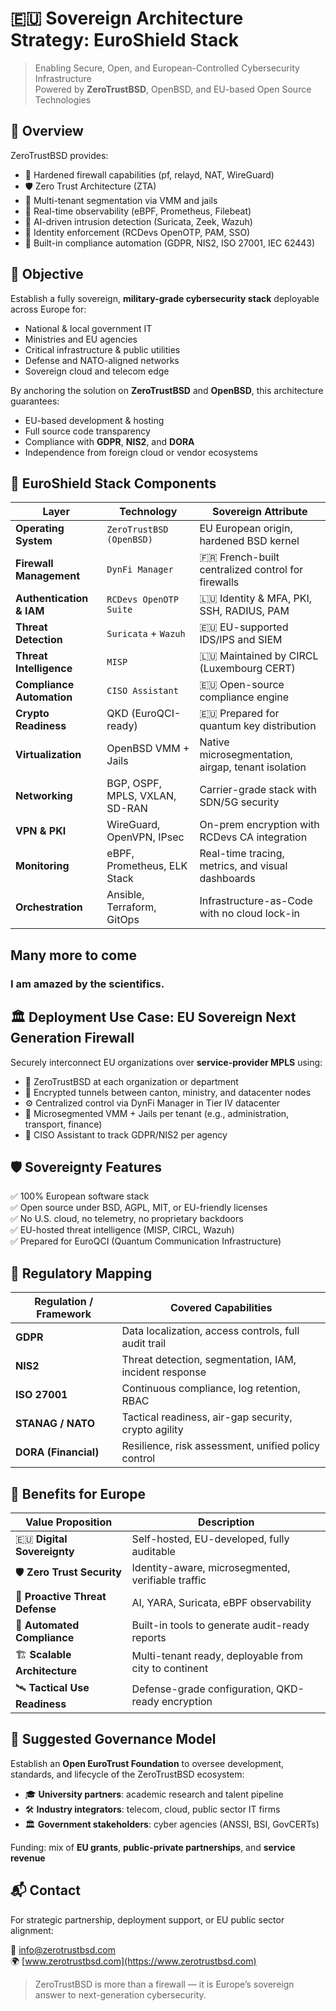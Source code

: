 # 🇪🇺 Sovereign Architecture Strategy: EuroShield Stack

> Enabling Secure, Open, and European-Controlled Cybersecurity Infrastructure  
> Powered by **ZeroTrustBSD**, OpenBSD, and EU-based Open Source Technologies

## 🚀 Overview

ZeroTrustBSD provides:
- 🔐 Hardened firewall capabilities (pf, relayd, NAT, WireGuard)
- 🛡️ Zero Trust Architecture (ZTA)
- 📡 Multi-tenant segmentation via VMM and jails
- 🔎 Real-time observability (eBPF, Prometheus, Filebeat)
- 🧠 AI-driven intrusion detection (Suricata, Zeek, Wazuh)
- 🔐 Identity enforcement (RCDevs OpenOTP, PAM, SSO)
- 📜 Built-in compliance automation (GDPR, NIS2, ISO 27001, IEC 62443)

## 🎯 Objective

Establish a fully sovereign, **military-grade cybersecurity stack** deployable across Europe for:
- National & local government IT
- Ministries and EU agencies
- Critical infrastructure & public utilities
- Defense and NATO-aligned networks
- Sovereign cloud and telecom edge

By anchoring the solution on **ZeroTrustBSD** and **OpenBSD**, this architecture guarantees:
- EU-based development & hosting
- Full source code transparency
- Compliance with **GDPR**, **NIS2**, and **DORA**
- Independence from foreign cloud or vendor ecosystems

## 🧩 EuroShield Stack Components

| Layer                       | Technology                      | Sovereign Attribute                                 |
|----------------------------|----------------------------------|-----------------------------------------------------|
| **Operating System**       | `ZeroTrustBSD (OpenBSD)`        | EU European origin, hardened BSD kernel            |
| **Firewall Management**    | `DynFi Manager`                 | 🇫🇷 French-built centralized control for firewalls    |
| **Authentication & IAM**   | `RCDevs OpenOTP Suite`          | 🇱🇺 Identity & MFA, PKI, SSH, RADIUS, PAM             |
| **Threat Detection**       | `Suricata` + `Wazuh`            | 🇪🇺 EU-supported IDS/IPS and SIEM                     |
| **Threat Intelligence**    | `MISP`                          | 🇱🇺 Maintained by CIRCL (Luxembourg CERT)             |
| **Compliance Automation**  | `CISO Assistant`                | 🇪🇺 Open-source compliance engine                     |
| **Crypto Readiness**       | QKD (EuroQCI-ready)             | 🇪🇺 Prepared for quantum key distribution              |
| **Virtualization**         | OpenBSD VMM + Jails             | Native microsegmentation, airgap, tenant isolation  |
| **Networking**             | BGP, OSPF, MPLS, VXLAN, SD-RAN  | Carrier-grade stack with SDN/5G security             |
| **VPN & PKI**              | WireGuard, OpenVPN, IPsec       | On-prem encryption with RCDevs CA integration        |
| **Monitoring**             | eBPF, Prometheus, ELK Stack     | Real-time tracing, metrics, and visual dashboards    |
| **Orchestration**          | Ansible, Terraform, GitOps      | Infrastructure-as-Code with no cloud lock-in         |

## Many more to come
### I am amazed by the scientifics. 

## 🏛 Deployment Use Case: EU Sovereign Next Generation Firewall

Securely interconnect EU organizations over **service-provider MPLS** using:

- 🔐 ZeroTrustBSD at each organization or department
- 📡 Encrypted tunnels between canton, ministry, and datacenter nodes
- ⚙️ Centralized control via DynFi Manager in Tier IV datacenter
- 🧩 Microsegmented VMM + Jails per tenant (e.g., administration, transport, finance)
- 🧾 CISO Assistant to track GDPR/NIS2 per agency

## 🛡️ Sovereignty Features

✅ 100% European software stack  
✅ Open source under BSD, AGPL, MIT, or EU-friendly licenses  
✅ No U.S. cloud, no telemetry, no proprietary backdoors  
✅ EU-hosted threat intelligence (MISP, CIRCL, Wazuh)  
✅ Prepared for EuroQCI (Quantum Communication Infrastructure)  

## 🔐 Regulatory Mapping

| Regulation / Framework | Covered Capabilities                                |
|------------------------|-----------------------------------------------------|
| **GDPR**               | Data localization, access controls, full audit trail|
| **NIS2**               | Threat detection, segmentation, IAM, incident response |
| **ISO 27001**          | Continuous compliance, log retention, RBAC          |
| **STANAG / NATO**      | Tactical readiness, air-gap security, crypto agility |
| **DORA (Financial)**   | Resilience, risk assessment, unified policy control |

## 🚀 Benefits for Europe

| Value Proposition              | Description                                         |
|-------------------------------|-----------------------------------------------------|
| 🇪🇺 **Digital Sovereignty**    | Self-hosted, EU-developed, fully auditable          |
| 🛡️ **Zero Trust Security**     | Identity-aware, microsegmented, verifiable traffic |
| 🤖 **Proactive Threat Defense**| AI, YARA, Suricata, eBPF observability             |
| 📜 **Automated Compliance**    | Built-in tools to generate audit-ready reports     |
| 🏗️ **Scalable Architecture**   | Multi-tenant ready, deployable from city to continent |
| 🛰️ **Tactical Use Readiness**  | Defense-grade configuration, QKD-ready encryption  |

## 🧠 Suggested Governance Model

Establish an **Open EuroTrust Foundation** to oversee development, standards, and lifecycle of the ZeroTrustBSD ecosystem:

- 🎓 **University partners**: academic research and talent pipeline  
- 🛠 **Industry integrators**: telecom, cloud, public sector IT firms  
- 🏛 **Government stakeholders**: cyber agencies (ANSSI, BSI, GovCERTs)

Funding: mix of **EU grants**, **public-private partnerships**, and **service revenue**

## 📬 Contact

For strategic partnership, deployment support, or EU public sector alignment:

📧 [info@zerotrustbsd.com](mailto:info@zerotrustbsd.com)  
🌍 [www.zerotrustbsd.com](https://www.zerotrustbsd.com)

> ZeroTrustBSD is more than a firewall — it is Europe’s sovereign answer to next-generation cybersecurity.
